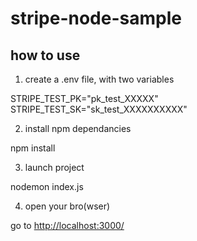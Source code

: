 # stripe-node-sample

## how to use 

1. create a .env file, with two variables 

STRIPE_TEST_PK="pk_test_XXXXX"
STRIPE_TEST_SK="sk_test_XXXXXXXXXX"

2. install npm dependancies 

npm install

3. launch project 

nodemon index.js

4. open your bro(wser)

go to [http://localhost:3000/](http://localhost:3000/)
